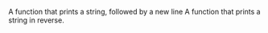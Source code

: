 A function that prints a string, followed by a new line
A function that prints a string in reverse.
